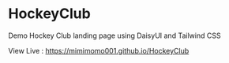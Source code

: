 # HockeyClub
 Demo Hockey Club landing page using DaisyUI and Tailwind CSS
 
 View Live : https://mimimomo001.github.io/HockeyClub
